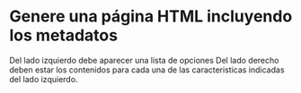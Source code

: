 # Genere una página HTML incluyendo los metadatos

Del lado izquierdo debe aparecer una lista de opciones
Del lado derecho deben estar los contenidos para cada una de las caracteristicas indicadas del lado izquierdo.
